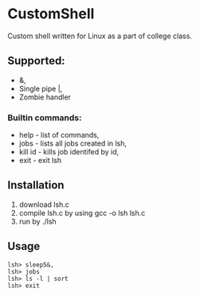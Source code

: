 # CustomShell
Custom shell written for Linux as a part of college class.

## Supported: 
* &,
* Single pipe |,
* Zombie handler

### Builtin commands:
* help - list of commands,
* jobs - lists all jobs created in lsh,
* kill id - kills job identifed by id,
* exit - exit lsh

## Installation
1. download lsh.c
2. compile lsh.c by using gcc -o lsh lsh.c
3. run by ./lsh

## Usage
``` 
lsh> sleep5&,
lsh> jobs
lsh> ls -l | sort
lsh> exit
```
